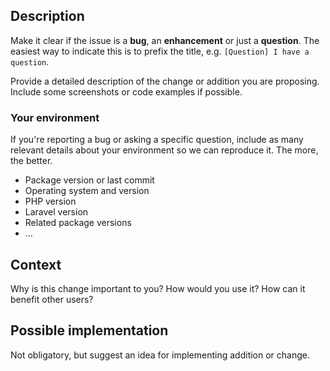 ## Description

Make it clear if the issue is a **bug**, an **enhancement** or just a **question**. The easiest way to indicate this is to prefix the title, e.g. `[Question] I have a question`.

Provide a detailed description of the change or addition you are proposing. Include some screenshots or code examples if possible.

### Your environment

If you're reporting a bug or asking a specific question, include as many relevant details about your environment so we can reproduce it. The more, the better.

- Package version or last commit
- Operating system and version
- PHP version
- Laravel version
- Related package versions
- …

## Context

Why is this change important to you? How would you use it? How can it benefit other users?

## Possible implementation

Not obligatory, but suggest an idea for implementing addition or change.
